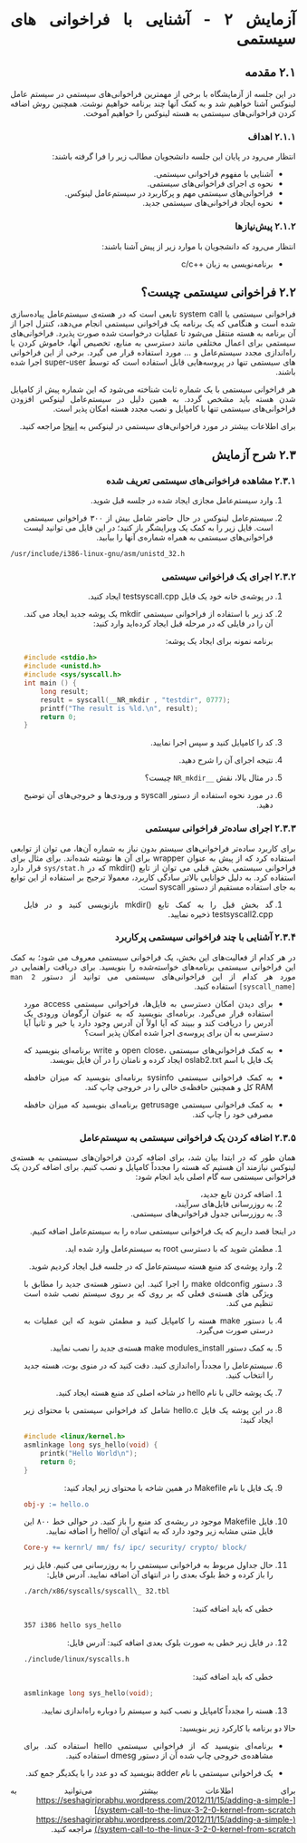 <div dir="rtl" align='justify'>

# آزمایش ٢ - آشنایی با فراخوانی های سیستمی


## ۲.۱ مقدمه
در این جلسه از آزمایشگاه با برخی از مهمترین فراخوانی‌های سیستمی در سیستم عامل لینوکس آشنا خواهیم شد و به کمک آنها چند برنامه خواهیم
نوشت. همچنین روش اضافه کردن فراخوانی‌های سیستمی به هسته لینوکس را خواهیم آموخت.

### ۲.۱.۱ اهداف
انتظار می‌رود در پایان این جلسه دانشجویان مطالب زیر را فرا گرفته باشند:

- آشنایی با مفهوم فراخوانی سیستمی.
- نحوه ی اجرای فراخوانی‌های سیستمی.
- فراخوانی‌های سیستمی مهم و پرکاربرد در سیستم‌عامل لینوکس.
- نحوه ایجاد فراخوانی‌های سیستمی جدید.

### ۲.۱.۲ پیش‌نیاز‌ها

انتظار می‌رود که دانشجویان با موارد زیر از پیش آشنا باشند:

-  برنامه‌نویسی به زبان ++c/c

## ۲.۲ فراخوانی سیستمی چیست؟
فراخوانی سیستمی یا system call تابعی است که در هسته‌ی سیستم‌عامل پیاده‌سازی شده است و هنگامی که یک برنامه یک فراخوانی سیستمی
انجام می‌دهد، کنترل اجرا از آن برنامه به هسته منتقل می‌شود تا عملیات درخواست شده صورت پذیرد. فراخوانی‌های سیستمی برای اعمال
مختلفی مانند دسترسی به منابع، تخصیص آنها، خاموش کردن یا راه‌اندازی مجدد سیستم‌عامل و ... مورد استفاده قرار می گیرد. برخی از این
فراخوانی های سیستمی تنها در پروسه‌هایی قابل استفاده است که توسط super-user اجرا شده باشند.


هر فراخوانی سیستمی با یک شماره ثابت شناخته می‌شود که این شماره پیش از کامپایل شدن هسته باید مشخص گردد. به همین دلیل در
سیستم‌عامل لینوکس افزودن فراخوانی‌های سیستمی تنها با کامپایل و نصب مجدد هسته امکان پذیر است.

برای اطلاعات بیشتر در مورد فراخوانی‌های سیستمی در لینوکس به  [اینجا](https://mentorembedded.github.io/advancedlinuxprogramming/alp-folder/alp-ch08-linux-system-calls.pdf) مراجعه کنید.

## ۲.۳ شرح آزمایش

### ۲.۳.۱ مشاهده فراخوانی‌های سیستمی تعریف شده

1. وارد سیستم‌عامل مجازی ایجاد شده در جلسه قبل شوید.

1. سیستم‌عامل لینوکس در حال حاضر شامل بیش از ٣٠٠ فراخوانی سیستمی است. فایل زیر را به کمک یک ویرایشگر باز کنید؛ در این
فایل می توانید لیست فراخوانی‌های سیستمی به همراه شماره‌ی آنها را بیابید.

<div dir="ltr">

```shell
/usr/include/i386-linux-gnu/asm/unistd_32.h
```


</div>


### ٢.٣.٢ اجرای یک فراخوانی سیستمی

1. در پوشه‌ی خانه خود یک فایل testsyscall.cpp ایجاد کنید.

1. کد زیر با استفاده از فراخوانی سیستمی mkdir یک پوشه جدید ایجاد می کند. آن را در فایلی که در مرحله قبل ایجاد کرده‌اید وارد کنید:
   
   برنامه نمونه برای ایجاد یک پوشه:
   <div dir="ltr">

    ```cpp
    #include <stdio.h>
    #include <unistd.h>
    #include <sys/syscall.h>
    int main () {
        long result;
        result = syscall(__NR_mkdir , "testdir", 0777);
        printf("The result is %ld.\n", result);
        return 0;
    }
    ```

    </div>

1. کد را کامپایل کنید و سپس اجرا نمایید.

1. نتیجه اجرای آن را شرح دهید.

1. در مثال بالا، نقش `__NR_mkdir` چیست؟
   
1. در مورد نحوه استفاده از دستور syscall و ورودی‌ها و خروجی‌های آن توضیح دهید.

### ۲.۳.۳ اجرای ساده‌تر فراخوانی سیستمی

برای کاربرد ساده‌تر فراخوانی‌های سیستم بدون نیاز به شماره آن‌ها، می توان از توابعی استفاده کرد که از پیش به عنوان wrapper برای آن ها نوشته
شده‌اند. برای مثال برای فراخوانی سیستمی بخش قبلی می توان از تابع ()mkdir که در `sys/stat.h` قرار دارد استفاده کرد. به دلیل خوانایی
بالاتر سادگی کاربرد، معمولا ترجیح بر استفاده از این توابع به جای استفاده مستقیم از دستور syscall است.

1. گد بخش قبل را به کمک تابع ()mkdir بازنویسی کنید و در فایل testsyscall2.cpp ذخیره نمایید.


### ۲.۳.۴ آشنایی با چند فراخوانی سیستمی پرکاربرد

در هر کدام از فعالیت‌های این بخش، یک فراخوانی سیستمی معروف می شود؛ به کمک این فراخوانی سیستمی برنامه‌های خواسته‌شده را بنویسید.
برای دریافت راهنمایی در مورد هر کدام از این فراخوانی‌های سیستمی می توانید از دستور `man 2 [syscall_name]` استفاده کنید.


- برای دیدن امکان دسترسی به فایل‌ها، فراخوانی سیستمی access مورد استفاده قرار می‌گیرد. برنامه‌ای بنویسید که به عنوان آرگومان
ورودی یک آدرس را دریافت کند و ببیند که آیا اولاً آن آدرس وجود دارد یا خیر و ثانیاً آیا دسترسی به آن برای پروسه‌ی اجرا شده امکان پذیر
است؟

- به کمک فراخوانی‌های سیستمی ،open close و write برنامه‌ای بنویسید که یک فایل با اسم oslab2.txt ایجاد کرده و نامتان را در آن
فایل بنویسد.

- به کمک فراخوانی سیستمی sysinfo برنامه‌ای بنویسید که میزان حافظه RAM کل و همچنین حافظه‌ی خالی را در خروجی چاپ کند.

- به کمک فراخوانی سیستمی getrusage برنامه‌ای بنویسید که میزان حافظه مصرفی خود را چاپ کند. 


### ۲.۳.۵ اضافه کردن یک فراخوانی سیستمی به سیستم‌عامل

همان طور که در ابتدا بیان شد، برای اضافه کردن فراخوان‌های سیستمی به هسته‌ی لینوکس نیازمند آن هستیم که هسته را مجدداً کامپایل و نصب
کنیم. برای اضافه کردن یک فراخوانی سیستمی سه گام اصلی باید انجام شود:

1. اضافه کردن تابع جدید،
2. به روزرسانی فایل‌های سرآیند،
3. به روزرسانی جدول فراخوانی‌های سیستمی.

در اینجا قصد داریم که یک فراخوانی سیستمی ساده را به سیستم‌عامل اضافه کنیم.

1. مطمئن شوید که با دسترسی root به سیستم‌عامل وارد شده اید.
2. وارد پوشه‌ی کد منبع هسته سیستم‌عامل که در جلسه قبل ایجاد کردیم شوید.
3. دستور make oldconfig را اجرا کنید. این دستور هسته‌ی جدید را مطابق با ویژگی های هسته‌ی فعلی که بر روی که بر روی سیستم
نصب شده است تنظیم می کند.
1. با دستور make هسته را کامپایل کنید و مطمئن شوید که این عملیات به درستی صورت می‌گیرد.
1. به کمک دستور make modules_install هسته‌ی جدید را نصب نمایید.
1. سیستم‌عامل را مجدداً راه‌اندازی کنید. دقت کنید که در منوی بوت، هسته جدید را انتخاب کنید.
1. یک پوشه خالی با نام hello در شاخه اصلی کد منبع هسته ایجاد کنید.
1. در این پوشه یک فایل hello.c شامل کد فراخوانی سیستمی با محتوای زیر ایجاد کنید:
    <div dir="ltr">

    ```cpp
    #include <linux/kernel.h>
    asmlinkage long sys_hello(void) {
        printk("Hello World\n");
        return 0;
    }
    ```

    </div>

1. یک فایل با نام Makefile در همین شاخه با محتوای زیر ایجاد کنید:
    <div dir="ltr">

    ```makefile
    obj-y := hello.o
    ```

    </div>

1. فایل Makefile موجود در ریشه‌ی کد منبع را باز کنید. در حوالی خط ٨٠٠ این فایل متنی مشابه زیر وجود دارد که به انتهای آن /hello
را اضافه نمایید.
    <div dir="ltr">

    ```makefile
    Core-y += kernrl/ mm/ fs/ ipc/ security/ crypto/ block/
    ```

    </div>

1. حال جداول مربوط به فراخوانی سیستمی را به روزرسانی می کنیم. فایل زیر را باز کرده و خط بلوک بعدی را در انتهای آن اضافه نمایید. 
آدرس فایل:
    <div dir="ltr">

    ```makefile
    ./arch/x86/syscalls/syscall\_ 32.tbl
    ```
    </div>
    
    خطی که باید اضافه کنید:
    <div dir="ltr">

    ```makefile
    357 i386 hello sys_hello
    ```
    </div>
    
1. در فایل زیر خطی به صورت بلوک بعدی اضافه کنید:
آدرس فایل:
    <div dir="ltr">

    ```bash
    ./include/linux/syscalls.h
    ```
    </div>


   خطی که باید اضافه کنید:
    <div dir="ltr">

    ```c
    asmlinkage long sys_hello(void);
    ```
    </div>

1. هسته را مجدداً کامپایل و نصب کنید و سیستم را دوباره راه‌اندازی نمایید.

حالا دو برنامه با کارکرد زیر بنویسید:

- برنامه‌ای بنویسید که از فراخوانی سیستمی hello استفاده کند. برای مشاهده‌ی خروجی چاپ شده آن از دستور dmesg استفاده کنید.
  
- یک فراخوانی سیستمی با نام adder بنویسید که دو عدد را با یکدیگر جمع کند.


برای اطلاعات بیشتر می‌توانید به [https://seshagiriprabhu.wordpress.com/2012/11/15/adding-a-simple-system-call-to-the-linux-3-2-0-kernel-from-scratch/](https://seshagiriprabhu.wordpress.com/2012/11/15/adding-a-simple-system-call-to-the-linux-3-2-0-kernel-from-scratch/) مراجعه کنید.

</div>
